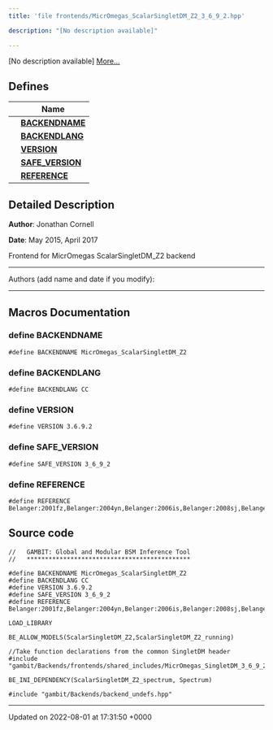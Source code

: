 ```yaml
---
title: 'file frontends/MicrOmegas_ScalarSingletDM_Z2_3_6_9_2.hpp'

description: "[No description available]"

---
```







[No description available] [More...](#detailed-description)

## Defines

|                | Name           |
| -------------- | -------------- |
|  | **[BACKENDNAME](/documentation/code/gambit_sphinxfiles/micromegas__scalarsingletdm__z2__3__6__9__2_8hpp/#define-backendname)**  |
|  | **[BACKENDLANG](/documentation/code/gambit_sphinxfiles/micromegas__scalarsingletdm__z2__3__6__9__2_8hpp/#define-backendlang)**  |
|  | **[VERSION](/documentation/code/gambit_sphinxfiles/micromegas__scalarsingletdm__z2__3__6__9__2_8hpp/#define-version)**  |
|  | **[SAFE_VERSION](/documentation/code/gambit_sphinxfiles/micromegas__scalarsingletdm__z2__3__6__9__2_8hpp/#define-safe-version)**  |
|  | **[REFERENCE](/documentation/code/gambit_sphinxfiles/micromegas__scalarsingletdm__z2__3__6__9__2_8hpp/#define-reference)**  |

## Detailed Description


**Author**: Jonathan Cornell 

**Date**: May 2015, April 2017

Frontend for MicrOmegas ScalarSingletDM_Z2 backend



------------------

Authors (add name and date if you modify):



------------------




## Macros Documentation

### define BACKENDNAME

```
#define BACKENDNAME MicrOmegas_ScalarSingletDM_Z2
```


### define BACKENDLANG

```
#define BACKENDLANG CC
```


### define VERSION

```
#define VERSION 3.6.9.2
```


### define SAFE_VERSION

```
#define SAFE_VERSION 3_6_9_2
```


### define REFERENCE

```
#define REFERENCE Belanger:2001fz,Belanger:2004yn,Belanger:2006is,Belanger:2008sj,Belanger:2010gh,Belanger:2013oya,Belanger:2014vza
```


## Source code

```
//   GAMBIT: Global and Modular BSM Inference Tool
//   *********************************************

#define BACKENDNAME MicrOmegas_ScalarSingletDM_Z2
#define BACKENDLANG CC
#define VERSION 3.6.9.2
#define SAFE_VERSION 3_6_9_2
#define REFERENCE Belanger:2001fz,Belanger:2004yn,Belanger:2006is,Belanger:2008sj,Belanger:2010gh,Belanger:2013oya,Belanger:2014vza

LOAD_LIBRARY

BE_ALLOW_MODELS(ScalarSingletDM_Z2,ScalarSingletDM_Z2_running)

//Take function declarations from the common SingletDM header
#include "gambit/Backends/frontends/shared_includes/MicrOmegas_SingletDM_3_6_9_2.hpp"

BE_INI_DEPENDENCY(ScalarSingletDM_Z2_spectrum, Spectrum)

#include "gambit/Backends/backend_undefs.hpp"
```


-------------------------------

Updated on 2022-08-01 at 17:31:50 +0000
